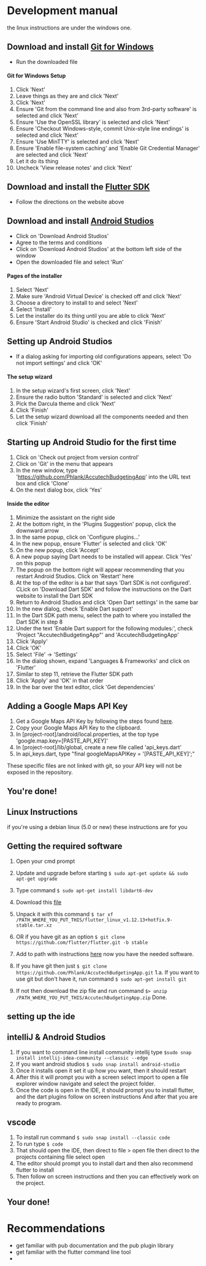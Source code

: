 Development manual
==================

the linux instructions are under the windows one.

Download and install [Git for Windows](https://git-scm.com/download/win)
------------------------------------------------------------------------

-	Run the downloaded file

#### Git for Windows Setup

1.	Click 'Next'
2.	Leave things as they are and click 'Next'
3.	Click 'Next'
4.	Ensure 'Git from the command line and also from 3rd-party software' is selected and click 'Next'
5.	Ensure 'Use the OpenSSL library' is selected and click 'Next'
6.	Ensure 'Checkout Windows-style, commit Unix-style line endings' is selected and click 'Next'
7.	Ensure 'Use MinTTY' is selected and click 'Next'
8.	Ensure 'Enable file-system caching' and 'Enable Git Credential Manager' are selected and click 'Next'
9.	Let it do its thing
10.	Uncheck 'View release notes' and click 'Next'

Download and install the [Flutter SDK](https://flutter.dev/docs/get-started/install)
------------------------------------------------------------------------------------

-	Follow the directions on the website above

Download and install [Android Studios](https://developer.android.com/studio)
----------------------------------------------------------------------------

-	Click on 'Download Android Studios'
-	Agree to the terms and conditions
-	Click on 'Download Android Studios' at the bottom left side of the window
-	Open the downloaded file and select 'Run'

#### Pages of the installer

1.	Select 'Next'
2.	Make sure 'Android Virtual Device' is checked off and click 'Next'
3.	Choose a directory to install to and select 'Next'
4.	Select 'Install'
5.	Let the installer do its thing until you are able to click 'Next'
6.	Ensure 'Start Android Studio' is checked and click 'Finish'

Setting up Android Studios
--------------------------

-	If a dialog asking for importing old configurations appears, select 'Do not import settings' and click 'OK'

#### The setup wizard

1.	In the setup wizard's first screen, click 'Next'
2.	Ensure the radio button 'Standard' is selected and click 'Next'
3.	Pick the Darcula theme and click 'Next'
4.	Click 'Finish'
5.	Let the setup wizard download all the components needed and then click 'Finish'

Starting up Android Studio for the first time
---------------------------------------------

1.	Click on 'Check out project from version control'
2.	Click on 'Git' in the menu that appears
3.	In the new window, type 'https://github.com/Phlank/AccutechBudgetingApp' into the URL text box and click 'Clone'
4.	On the next dialog box, click 'Yes'

#### Inside the editor

1.	Minimize the assistant on the right side
2.	At the bottom right, in the 'Plugins Suggestion' popup, click the downward arrow
3.	In the same popup, click on 'Configure plugins...'
4.	In the new popup, ensure 'Flutter' is selected and click 'OK'
5.	On the new popup, click 'Accept'
6.	A new popup saying Dart needs to be installed will appear. Click 'Yes' on this popup
7.	The popup on the bottom right will appear recommending that you restart Android Studios. Click on 'Restart' here
8.	At the top of the editor is a bar that says 'Dart SDK is not configured'. CLick on 'Download Dart SDK' and follow the instructions on the Dart website to install the Dart SDK
9.	Return to Android Studios and click 'Open Dart settings' in the same bar
10.	In the new dialog, check 'Enable Dart support'
11.	In the Dart SDK path menu, select the path to where you installed the Dart SDK in step 8
12.	Under the text 'Enable Dart support for the following modules:', check 'Project "AccutechBudgetingApp"' and 'AccutechBudgetingApp'
13.	Click 'Apply'
14.	Click 'OK'
15.	Select 'File' -> 'Settings'
16.	In the dialog shown, expand 'Languages & Frameworks' and click on 'Flutter'
17.	Similar to step 11, retrieve the Flutter SDK path
18.	Click 'Apply' and 'OK' in that order
19.	In the bar over the text editor, click 'Get dependencies'

Adding a Google Maps API Key
----------------------------

1.	Get a Google Maps API Key by following the steps found [here](https://developers.google.com/maps/documentation/embed/get-api-key).
2.	Copy your Google Maps API Key to the clipboard.
3.	In [project-root]/android/local.properties, at the top type 'google.map.key=[PASTE_API_KEY]'
4.	In [project-root]/lib/global, create a new file called 'api_keys.dart'
5.	In api_keys.dart, type "final googleMapsAPIKey = '[PASTE_API_KEY]';"

These specific files are not linked with git, so your API key will not be exposed in the repository.

You're done!
------------
## Linux Instructions
if you're using a debian linux (5.0 or new) these instructions are for you

Getting the required software
------------------------------
1. Open your cmd prompt
2. Update and upgrade before starting ```$ sudo apt-get update && sudo apt-get upgrade```
3. Type command  ```$ sudo apt-get install libdart6-dev``` 
4. Download this [file](https://storage.googleapis.com/flutter_infra/releases/stable/linux/flutter_linux_v1.12.13+hotfix.9-stable.tar.xz)
5. Unpack it with this command ```$ tar xf /PATH_WHERE_YOU_PUT_THIS/flutter_linux_v1.12.13+hotfix.9-stable.tar.xz```
6. OR  if you have git as an option ```$ git clone https://github.com/flutter/flutter.git -b stable```
7. Add to path with instructions [here](https://flutter.dev/docs/get-started/install/linux#update-your-path)
now you have the needed software. 


1. If you have git then just ```$ git clone https://github.com/Phlank/AccutechBudgetingApp.git```
1.a. If you want to use git but don't have it, run command ```$ sudo apt-get install git```
2. If not then download the zip file and run command ```$> unzip /PATH_WHERE_YOU_PUT_THIS/AccutechBudgetingApp.zip```
Done.

setting up the ide
------------------

## intelliJ & Android Studios
1. If you want to command line install community intellij type ```$sudo snap install intellij-idea-community --classic --edge```
2. If you want android studios ```$ sudo snap install android-studio```
3. Once it installs open it set it up how you want, then it should restart
4. After this it will prompt you with a screen select import to open a file explorer window navigate and select the project folder. 
4. Once the code is open in the IDE, it should prompt you to install flutter, and the dart plugins follow on screen instructions
 And after that you are ready to program.
 
## vscode
1. To install run command ```$ sudo snap install --classic code```
2. To run type ```$ code```
3. That should open the IDE, then direct to file > open file then direct to the projects containing file select open
4. The editor should prompt you to install dart and then also recommend flutter to install 
5. Then follow on screen instructions and then you can effectively work on the project. 

Your done!
-----------

# Recommendations
* get familiar with pub documentation and the pub plugin library
* get familiar with the flutter command line tool
* 
